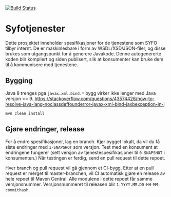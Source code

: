 [![Build Status](https://github.com/navikt/syfotjenester/workflows/Release%20(Github%20Package%20Registry)/badge.svg)](https://github.com/navikt/syfotjenester/actions?query=workflow%3A%22Release+%28Github+Package+Registry%29%22)

# Syfotjenester

Dette prosjektet inneholder spesifikasjoner for de tjenestene som SYFO tilbyr internt.
De er maskinlesbare i form av WSDL/XSD/JSON-filer, og disse brukes som utgangspunkt for å
generere Javakode. Denne autogenererte koden blir kompilert og siden publisert, slik at konsumenter
kan bruke dem til å kommunisere med tjenestene.

## Bygging

Java 8 trenges pga `javax.xml.bind.*` bygg virker ikke lenger med Java versjon >= 9.
https://stackoverflow.com/questions/43574426/how-to-resolve-java-lang-noclassdeffounderror-javax-xml-bind-jaxbexception-in-j

`mvn clean install`

## Gjøre endringer, release

For å endre spesifikasjoner, lag en branch. Kjør bygget lokalt, da vil du
få siste endringer med `1-SNAPSHOT` som versjon. Test med en konsument at
endringene fungerer (sett versjon av tjenestespesifikasjoner til `0-SNAPSHOT` i konsumenten.)
Når testingen er ferdig, send en pull request til dette repoet.

Hver branch og pull request vil gå gjennom et CI-bygg.
Etter at en pull request er merget til master-branchen, vil
CI automatisk gjøre en release av hele repoet til Maven Central.
Alle modulene i dette repoet får samme versjonsnummer.
Versjonsnummeret til releasen blir `1.YYYY.MM.DD-HH-MM-commithash`.